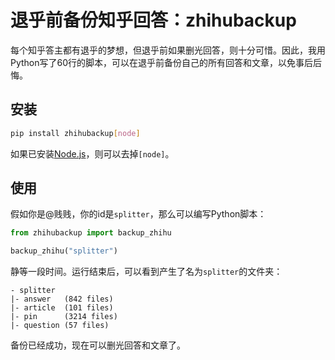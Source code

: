 # 退乎前备份知乎回答：zhihubackup

每个知乎答主都有退乎的梦想，但退乎前如果删光回答，则十分可惜。因此，我用Python写了60行的脚本，可以在退乎前备份自己的所有回答和文章，以免事后后悔。

## 安装

```sh
pip install zhihubackup[node]
```

如果已安装[Node.js](https://github.com/nodejs/node)，则可以去掉`[node]`。

## 使用

假如你是@贱贱，你的id是`splitter`，那么可以编写Python脚本：

```python
from zhihubackup import backup_zhihu

backup_zhihu("splitter")
```

静等一段时间。运行结束后，可以看到产生了名为`splitter`的文件夹：
```
- splitter
|- answer   (842 files)
|- article  (101 files)
|- pin      (3214 files)
|- question (57 files)

```
备份已经成功，现在可以删光回答和文章了。
